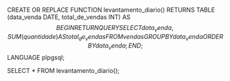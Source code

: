 CREATE OR REPLACE FUNCTION levantamento_diario()
RETURNS TABLE (data_venda DATE, total_de_vendas INT) AS $$
BEGIN
    RETURN QUERY
    SELECT
        data_venda,
        SUM(quantidade) AS total_de_vendas
    FROM vendas
    GROUP BY data_venda
    ORDER BY data_venda;
END;
$$ LANGUAGE plpgsql;

SELECT * FROM levantamento_diario();
